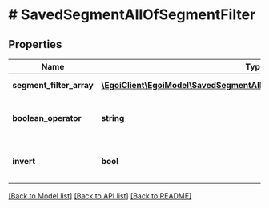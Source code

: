 # # SavedSegmentAllOfSegmentFilter

## Properties

Name | Type | Description | Notes
------------ | ------------- | ------------- | -------------
**segment_filter_array** | [**\EgoiClient\EgoiModel\SavedSegmentAllOfSegmentFilterSegmentFilterArray[]**](SavedSegmentAllOfSegmentFilterSegmentFilterArray.md) | Array of filters | [optional] 
**boolean_operator** | **string** | Boolean operator for all segment conditions | [optional] [default to 'and']
**invert** | **bool** | If true inverts the search result | [optional] [default to false]

[[Back to Model list]](../../README.md#documentation-for-models) [[Back to API list]](../../README.md#documentation-for-api-endpoints) [[Back to README]](../../README.md)


